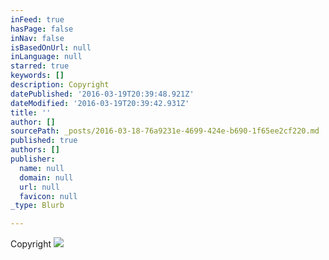 ```yaml
---
inFeed: true
hasPage: false
inNav: false
isBasedOnUrl: null
inLanguage: null
starred: true
keywords: []
description: Copyright
datePublished: '2016-03-19T20:39:48.921Z'
dateModified: '2016-03-19T20:39:42.931Z'
title: ''
author: []
sourcePath: _posts/2016-03-18-76a9231e-4699-424e-b690-1f65ee2cf220.md
published: true
authors: []
publisher:
  name: null
  domain: null
  url: null
  favicon: null
_type: Blurb

---
```

Copyright
![](https://the-grid-user-content.s3-us-west-2.amazonaws.com/52a05ffc-b14e-48eb-96c4-3445d41a2c32.jpg)